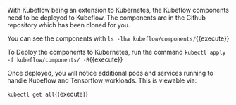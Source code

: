 With Kubeflow being an extension to Kubernetes, the Kubeflow components need to be deployed to Kubeflow. The components are in the Github repository which has been cloned for you.

You can see the components with `ls -lha kubeflow/components/`{{execute}}

To Deploy the components to Kubernetes, run the command `kubectl apply -f kubeflow/components/ -R`{{execute}}

Once deployed, you will notice additional pods and services running to handle Kubeflow and Tensorflow workloads. This is viewable via:

`kubectl get all`{{execute}}
